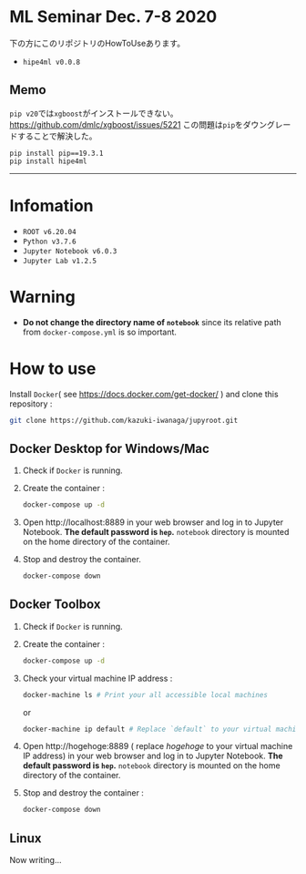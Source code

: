 # ML Seminar Dec. 7-8 2020
下の方にこのリポジトリのHowToUseあります。
- `hipe4ml v0.0.8`

## Memo
`pip v20`では`xgboost`がインストールできない。
https://github.com/dmlc/xgboost/issues/5221
この問題は`pip`をダウングレードすることで解決した。
```
pip install pip==19.3.1
pip install hipe4ml
```

-----
# Infomation

- `ROOT v6.20.04`
- `Python v3.7.6`
- `Jupyter Notebook v6.0.3`
- `Jupyter Lab v1.2.5`

# Warning

- **Do not change the directory name of `notebook`**
  since its relative path from `docker-compose.yml` is so important.

# How to use

Install `Docker`( see https://docs.docker.com/get-docker/ ) and
clone this repository :
```sh
git clone https://github.com/kazuki-iwanaga/jupyroot.git
```

## Docker Desktop for Windows/Mac

1. Check if `Docker` is running.
2. Create the container :

   ```sh
   docker-compose up -d
   ```
3. Open http://localhost:8889 in your web browser
   and log in to Jupyter Notebook.
   **The default password is `hep`.**
   `notebook` directory is mounted on the home directory of the container.
4. Stop and destroy the container.

   ```sh
   docker-compose down
   ```

## Docker Toolbox

1. Check if `Docker` is running.
2. Create the container :

   ```sh
   docker-compose up -d
   ```
3. Check your virtual machine IP address :

   ```sh
   docker-machine ls # Print your all accessible local machines
   ```
   or

   ```sh
   docker-machine ip default # Replace `default` to your virtual machine name
   ```
4. Open http://hogehoge:8889
   ( replace *hogehoge* to your virtual machine IP address)
   in your web browser
   and log in to Jupyter Notebook.
   **The default password is `hep`.**
   `notebook` directory is mounted on the home directory of the container.
5. Stop and destroy the container :

   ```sh
   docker-compose down
   ```

## Linux
Now writing...
